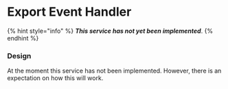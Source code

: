 # Export Event Handler

{% hint style="info" %}
_**This service has not yet been implemented**_.
{% endhint %}

### Design

At the moment this service has not been implemented. However, there is an expectation on how this will work. 

